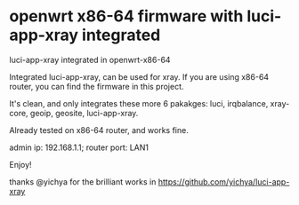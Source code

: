 # openwrt x86-64 firmware with luci-app-xray integrated
luci-app-xray integrated in openwrt-x86-64

Integrated luci-app-xray, can be used for xray. If you are using x86-64 router, you can find the firmware in this project.

It's clean, and only integrates these more 6 pakakges: luci, irqbalance, xray-core, geoip, geosite, luci-app-xray.

Already tested on x86-64 router, and works fine.

admin ip: 192.168.1.1; router port: LAN1

Enjoy!




thanks @yichya for the brilliant works in https://github.com/yichya/luci-app-xray


